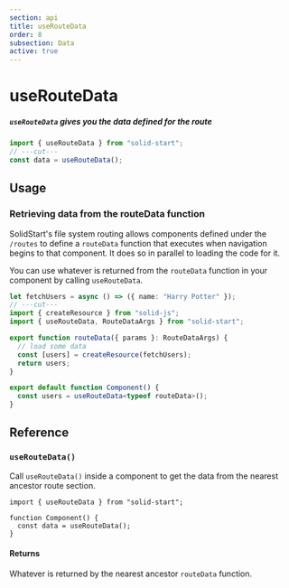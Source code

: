```yaml
---
section: api
title: useRouteData
order: 8
subsection: Data
active: true
---
```


# useRouteData

##### `useRouteData` gives you the data defined for the route

<div class="text-lg">

```ts twoslash
import { useRouteData } from "solid-start";
// ---cut---
const data = useRouteData();
```

</div>

<table-of-contents></table-of-contents>

## Usage

### Retrieving data from the routeData function

SolidStart's file system routing allows components defined under the `/routes` to define a `routeData` function that executes when navigation begins to that component. It does so in parallel to loading the code for it.

You can use whatever is returned from the `routeData` function in your component by calling `useRouteData`.

```ts twoslash
let fetchUsers = async () => ({ name: "Harry Potter" });
// ---cut---
import { createResource } from "solid-js";
import { useRouteData, RouteDataArgs } from "solid-start";

export function routeData({ params }: RouteDataArgs) {
  // load some data
  const [users] = createResource(fetchUsers);
  return users;
}

export default function Component() {
  const users = useRouteData<typeof routeData>();
}
```

## Reference

### `useRouteData()`

Call `useRouteData()` inside a component to get the data from the nearest ancestor route section.

```tsx twoslash
import { useRouteData } from "solid-start";

function Component() {
  const data = useRouteData();
}
```

#### Returns

Whatever is returned by the nearest ancestor `routeData` function.